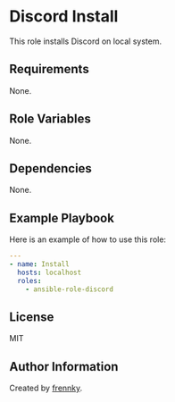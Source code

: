 Discord Install
===============

This role installs Discord on local system.

Requirements
------------

None.

Role Variables
--------------

None.

Dependencies
------------

None.

Example Playbook
----------------

Here is an example of how to use this role:

```yaml
---
- name: Install
  hosts: localhost
  roles:
    - ansible-role-discord
```

License
-------

MIT

Author Information
------------------

Created by [frennky](https://github.com/frennky).
